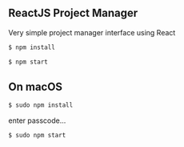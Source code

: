 ## ReactJS Project Manager

Very simple project manager interface using React

```sh
$ npm install
```

```sh
$ npm start
```

## On macOS

```sh
$ sudo npm install
```

enter passcode...

```sh
$ sudo npm start
```
